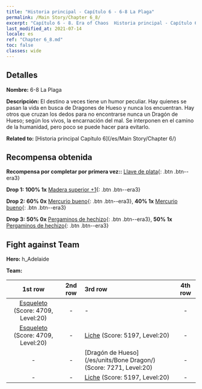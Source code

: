 ```yaml
---
title: "Historia principal - Capítulo 6 - 6-8 La Plaga"
permalink: /Main Story/Chapter 6_8/
excerpt: "Capítulo 6 - 8. Era of Chaos  Historia principal - Capítulo 6_8. 6-8 La Plaga"
last_modified_at: 2021-07-14
locale: es
ref: "Chapter 6_8.md"
toc: false
classes: wide
---
```


## Detalles

 **Nombre:** 6-8 La Plaga

 **Descripción:** El destino a veces tiene un humor peculiar. Hay quienes se pasan la vida en busca de Dragones de Hueso y nunca los encuentran. Hay otros que cruzan los dedos para no encontrarse nunca un Dragón de Hueso; según los vivos, la encarnación del mal. Se interponen en el camino de la humanidad, pero poco se puede hacer para evitarlo.

 **Related to:** [Historia principal Capítulo 6](/es/Main Story/Chapter 6/)

## Recompensa obtenida

 **Recompensa por completar por primera vez::** [Llave de plata](/ItemsES/con_693/){: .btn .btn--era3}

 **Drop 1:** **100% 1x** [Madera superior +1](/ItemsES/mat_20/){: .btn .btn--era3}

 **Drop 2:** **60% 0x** [Mercurio bueno](/ItemsES/mat_14/){: .btn .btn--era3}, **40% 1x** [Mercurio bueno](/ItemsES/mat_14/){: .btn .btn--era3}

 **Drop 3:** **50% 0x** [Pergaminos de hechizo](/ItemsES/con_694/){: .btn .btn--era3}, **50% 1x** [Pergaminos de hechizo](/ItemsES/con_694/){: .btn .btn--era3}


## Fight against Team
 **Hero:** h_Adelaide

 **Team:**


  | 1st row | 2nd row | 3rd row | 4th row |
  |:----:|:----:|:----|:----:|
  | [Esqueleto](/es/units/Skeleton/) (Score: 4709, Level:20)  | - | - | - |
  | [Esqueleto](/es/units/Skeleton/) (Score: 4709, Level:20)  | - | [Liche](/es/units/Lich/) (Score: 5197, Level:20)  | - |
  | - | - | [Dragón de Hueso](/es/units/Bone Dragon/) (Score: 7271, Level:20)  | - |
  | - | - | [Liche](/es/units/Lich/) (Score: 5197, Level:20)  | - |



